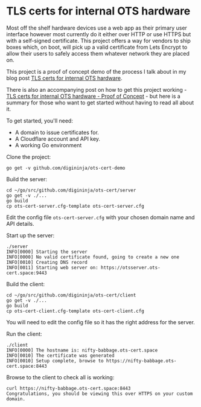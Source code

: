 # TLS certs for internal OTS hardware

Most off the shelf hardware devices use a web app as their primary user interface however most currently do it either over HTTP or use HTTPS but with a self-signed certificate. This project offers a way for vendors to ship boxes which, on boot, will pick up a valid certificate from Lets Encrypt to allow their users to safely access them whatever network they are placed on.

This project is a proof of concept demo of the process I talk about in my blog post [TLS certs for internal OTS hardware](https://digi.ninja/blog/ots_tls_cert.php).

There is also an accompanying post on how to get this project working - [TLS certs for internal OTS hardware - Proof of Concept](https://digi.ninja/projects/ots_tls_cert_poc.php) - but here is a summary for those who want to get started without having to read all about it.

To get started, you'll need:

* A domain to issue certificates for.
* A Cloudflare account and API key.
* A working Go environment

Clone the project:
```
go get -v github.com/digininja/ots-cert-demo
```

Build the server:
```
cd ~/go/src/github.com/digininja/ots-cert/server
go get -v ./...
go build
cp ots-cert-server.cfg-template ots-cert-server.cfg
```

Edit the config file `ots-cert-server.cfg` with your chosen domain name and API details.

Start up the server:
```
./server
INFO[0000] Starting the server
INFO[0000] No valid certificate found, going to create a new one 
INFO[0010] Creating DNS record
INFO[0011] Starting web server on: https://otsserver.ots-cert.space:9443
```

Build the client:

```
cd ~/go/src/github.com/digininja/ots-cert/client
go get -v ./...
go build
cp ots-cert-client.cfg-template ots-cert-client.cfg
```

You will need to edit the config file so it has the right address for the server.

Run the client:

```
./client
INFO[0000] The hostname is: nifty-babbage.ots-cert.space
INFO[0010] The certificate was generated
INFO[0010] Setup complete, browse to https://nifty-babbage.ots-cert.space:8443
```

Browse to the client to check all is working:

```
curl https://nifty-babbage.ots-cert.space:8443
Congratulations, you should be viewing this over HTTPS on your custom domain.
```

